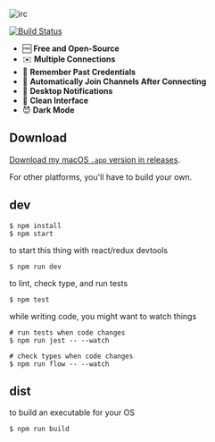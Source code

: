 ![irc](https://user-images.githubusercontent.com/820696/63960091-a9232c00-ca5b-11e9-851b-9a3a12c15760.png)

[![Build Status](https://travis-ci.org/brandly/irc.svg?branch=master)](https://travis-ci.org/brandly/irc)

- 🆓 **Free and Open-Source**
- ✉️ **Multiple Connections**
- 🤔 **Remember Past Credentials**
- 👋 **Automatically Join Channels After Connecting**
- 🔔 **Desktop Notifications**
- 👔 **Clean Interface**
- 😈 **Dark Mode**

## Download

[Download my macOS `.app` version in releases](https://github.com/galakhov/brandly_irc_client_electron/releases).

For other platforms, you'll have to build your own.

## dev

```shell
$ npm install
$ npm start
```

to start this thing with react/redux devtools

```shell
$ npm run dev
```

to lint, check type, and run tests

```shell
$ npm test
```

while writing code, you might want to watch things

```shell
# run tests when code changes
$ npm run jest -- --watch

# check types when code changes
$ npm run flow -- --watch
```

## dist

to build an executable for your OS

```shell
$ npm run build
```
